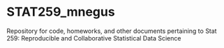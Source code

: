 # STAT259_mnegus
Repository for code, homeworks, and other documents pertaining to Stat 259: Reproducible and Collaborative Statistical Data Science

